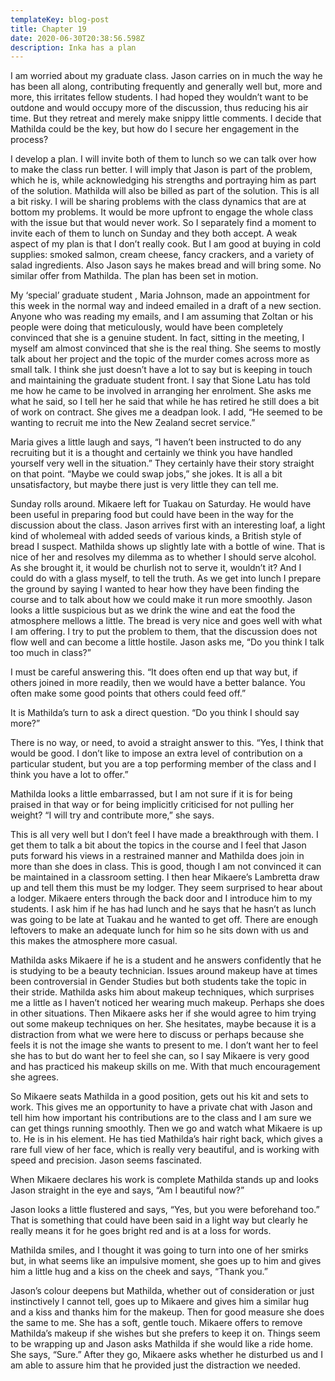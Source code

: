 ```yaml
---
templateKey: blog-post
title: Chapter 19
date: 2020-06-30T20:38:56.598Z
description: Inka has a plan
---
```

I am worried about my graduate class. Jason carries on in much the way he has been all along, contributing frequently and generally well but, more and more, this irritates fellow students. I had hoped they wouldn’t want to be outdone and would occupy more of the discussion, thus reducing his air time. But they retreat and merely make snippy little comments. I decide that Mathilda could be the key, but how do I secure her engagement in the process?



I develop a plan. I will invite both of them to lunch so we can talk over how to make the class run better. I will imply that Jason is part of the problem, which he is, while acknowledging his strengths and portraying him as part of the solution. Mathilda will also be billed as part of the solution. This is all a bit risky. I will be sharing problems with the class dynamics that are at bottom my problems. It would be more upfront to engage the whole class with the issue but that would never work. So I separately find a moment to invite each of them to lunch on Sunday and they both accept. A weak aspect of my plan is that I don’t really cook. But I am good at buying in cold supplies: smoked salmon, cream cheese, fancy crackers, and a variety of salad ingredients. Also Jason says he makes bread and will bring some. No similar offer from Mathilda. The plan has been set in motion.



My ‘special’ graduate student , Maria Johnson, made an appointment for this week in the normal way and indeed emailed in a draft of a new section. Anyone who was reading my emails, and I am assuming that Zoltan or his people were doing that meticulously, would have been completely convinced that she is a genuine student. In fact, sitting in the meeting, I myself am almost convinced that she is the real thing. She seems to mostly talk about her project and the topic of the murder comes across more as small talk. I think she just doesn’t have a lot to say but is keeping in touch and maintaining the graduate student front. I say that Sione Latu has told me how he came to be involved in arranging her enrolment. She asks me what he said, so I tell her he said that while he has retired he still does a bit of work on contract. She gives me a deadpan look. I add, “He seemed to be wanting to recruit me into the New Zealand secret service.”



Maria gives a little laugh and says, “I haven’t been instructed to do any recruiting but it is a thought and certainly we think you have handled yourself very well in the situation.” They certainly have their story straight on that point. “Maybe we could swap jobs,” she jokes. It is all a bit unsatisfactory, but maybe there just is very little they can tell me.



Sunday rolls around. Mikaere left for Tuakau on Saturday. He would have been useful in preparing food but could have been in the way for the discussion about the class. Jason arrives first with an interesting loaf, a light kind of wholemeal with added seeds of various kinds, a British style of bread I suspect. Mathilda shows up slightly late with a bottle of wine. That is nice of her and resolves my dilemma as to whether I should serve alcohol. As she brought it, it would be churlish not to serve it, wouldn’t it? And I could do with a glass myself, to tell the truth. As we get into lunch I prepare the ground by saying I wanted to hear how they have been finding the course and to talk about how we could make it run more smoothly. Jason looks a little suspicious but as we drink the wine and eat the food the atmosphere mellows a little. The bread is very nice and goes well with what I am offering. I try to put the problem to them, that the discussion does not flow well and can become a little hostile. Jason asks me, “Do you think I talk too much in class?”



I must be careful answering this. “It does often end up that way but, if others joined in more readily, then we would have a better balance. You often make some good points that others could feed off.”



It is Mathilda’s turn to ask a direct question. “Do you think I should say more?”



There is no way, or need, to avoid a straight answer to this. “Yes, I think that would be good. I don’t like to impose an extra level of contribution on a particular student, but you are a top performing member of the class and I think you have a lot to offer.”



Mathilda looks a little embarrassed, but I am not sure if it is for being praised in that way or for being implicitly criticised for not pulling her weight? “I will try and contribute more,” she says.



This is all very well but I don’t feel I have made a breakthrough with them. I get them to talk a bit about the topics in the course and I feel that Jason puts forward his views in a restrained manner and Mathilda does join in more than she does in class. This is good, though I am not convinced it can be maintained in a classroom setting. I then hear Mikaere’s Lambretta draw up and tell them this must be my lodger. They seem surprised to hear about a lodger. Mikaere enters through the back door and I introduce him to my students. I ask him if he has had lunch and he says that he hasn’t as lunch was going to be late at Tuakau and he wanted to get off. There are enough leftovers to make an adequate lunch for him so he sits down with us and this makes the atmosphere more casual.



Mathilda asks Mikaere if he is a student and he answers confidently that he is studying to be a beauty technician. Issues around makeup have at times been controversial in Gender Studies but both students take the topic in their stride. Mathilda asks him about makeup techniques, which surprises me a little as I haven’t noticed her wearing much makeup. Perhaps she does in other situations. Then Mikaere asks her if she would agree to him trying out some makeup techniques on her. She hesitates, maybe because it is a distraction from what we were here to discuss or perhaps because she feels it is not the image she wants to present to me. I don’t want her to feel she has to but do want her to feel she can, so I say Mikaere is very good and has practiced his makeup skills on me. With that much encouragement she agrees.



So Mikaere seats Mathilda in a good position, gets out his kit and sets to work. This gives me an opportunity  to have a private chat with Jason and tell him how important his contributions are to the class and I am sure we can get things running smoothly. Then we go and watch what Mikaere is up to. He is in his element. He has tied Mathilda’s hair right back, which gives a rare full view of her face, which is really very beautiful, and is working with speed and precision. Jason seems fascinated.



When Mikaere declares his work is complete Mathilda stands up and looks Jason straight in the eye and says, “Am I beautiful now?”



Jason looks a little flustered and says, “Yes, but you were beforehand too.” That is something that could have been said in a light way but clearly he really means it for he goes bright red and is at a loss for words.



Mathilda smiles, and I thought it was going to turn into one of her smirks but, in what seems like an impulsive moment, she goes up to him and gives him a little hug and a kiss on the cheek and says, “Thank you.”



Jason’s colour deepens but Mathilda, whether out of consideration or just instinctively I cannot tell, goes up to Mikaere and gives him a similar hug and a kiss and thanks him for the makeup. Then for good measure she does the same to me. She has a soft, gentle touch. Mikaere offers to remove Mathilda’s makeup if she wishes but she prefers to keep it on. Things seem to be wrapping up and Jason asks Mathilda if she would like a ride home. She says, “Sure.” After they go, Mikaere asks whether he disturbed us and I am able to assure him that he provided just the distraction we needed.